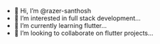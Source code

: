 - 👋 Hi, I’m @razer-santhosh
- 👀 I’m interested in full stack development...
- 🌱 I’m currently learning flutter...
- 💞️ I’m looking to collaborate on flutter projects...
